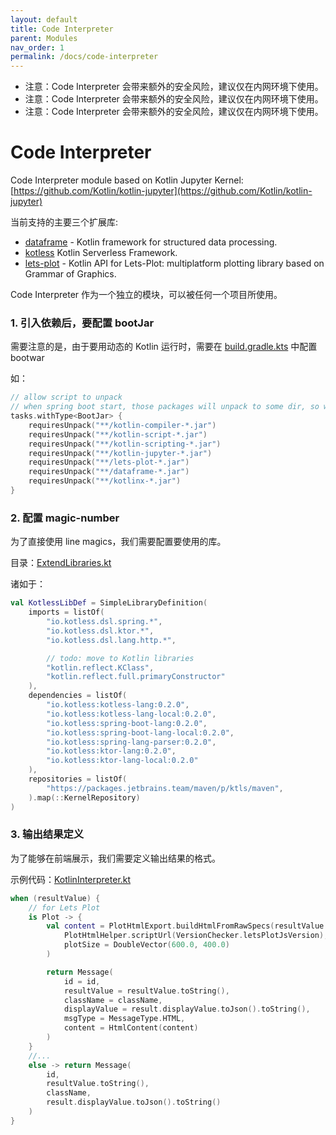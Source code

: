 ```yaml
---
layout: default
title: Code Interpreter 
parent: Modules
nav_order: 1
permalink: /docs/code-interpreter
---
```


- 注意：Code Interpreter 会带来额外的安全风险，建议仅在内网环境下使用。
- 注意：Code Interpreter 会带来额外的安全风险，建议仅在内网环境下使用。
- 注意：Code Interpreter 会带来额外的安全风险，建议仅在内网环境下使用。

# Code Interpreter

Code Interpreter module based on Kotlin Jupyter Kernel: [https://github.com/Kotlin/kotlin-jupyter](https://github.com/Kotlin/kotlin-jupyter)

当前支持的主要三个扩展库:

* [dataframe](https://github.com/Kotlin/dataframe) - Kotlin framework for structured data processing.
* [kotless](https://github.com/JetBrains/kotless)  Kotlin Serverless Framework.
* [lets-plot](https://github.com/JetBrains/lets-plot-kotlin) - Kotlin API for Lets-Plot: multiplatform plotting library based on Grammar of Graphics.

Code Interpreter 作为一个独立的模块，可以被任何一个项目所使用。

### 1. 引入依赖后，要配置 bootJar

需要注意的是，由于要用动态的 Kotlin 运行时，需要在 [build.gradle.kts](./build.gradle.kts) 中配置 bootwar

如：

```kotlin
// allow script to unpack
// when spring boot start, those packages will unpack to some dir, so we can call it REPL.
tasks.withType<BootJar> {
    requiresUnpack("**/kotlin-compiler-*.jar")
    requiresUnpack("**/kotlin-script-*.jar")
    requiresUnpack("**/kotlin-scripting-*.jar")
    requiresUnpack("**/kotlin-jupyter-*.jar")
    requiresUnpack("**/lets-plot-*.jar")
    requiresUnpack("**/dataframe-*.jar")
    requiresUnpack("**/kotlinx-*.jar")
}
```

### 2. 配置 magic-number

为了直接使用 line magics，我们需要配置要使用的库。

目录：[ExtendLibraries.kt](src/main/kotlin/cc/unitmesh/code/interpreter/compiler/ExtendLibraries.kt)

诸如于：

```kotlin
val KotlessLibDef = SimpleLibraryDefinition(
    imports = listOf(
        "io.kotless.dsl.spring.*",
        "io.kotless.dsl.ktor.*",
        "io.kotless.dsl.lang.http.*",

        // todo: move to Kotlin libraries
        "kotlin.reflect.KClass",
        "kotlin.reflect.full.primaryConstructor"
    ),
    dependencies = listOf(
        "io.kotless:kotless-lang:0.2.0",
        "io.kotless:kotless-lang-local:0.2.0",
        "io.kotless:spring-boot-lang:0.2.0",
        "io.kotless:spring-boot-lang-local:0.2.0",
        "io.kotless:spring-lang-parser:0.2.0",
        "io.kotless:ktor-lang:0.2.0",
        "io.kotless:ktor-lang-local:0.2.0"
    ),
    repositories = listOf(
        "https://packages.jetbrains.team/maven/p/ktls/maven",
    ).map(::KernelRepository)
)
```

### 3. 输出结果定义

为了能够在前端展示，我们需要定义输出结果的格式。

示例代码：[KotlinInterpreter.kt](src/main/kotlin/cc/unitmesh/code/interpreter/KotlinInterpreter.kt)

```kotlin
when (resultValue) {
    // for Lets Plot
    is Plot -> {
        val content = PlotHtmlExport.buildHtmlFromRawSpecs(resultValue.toSpec(),
            PlotHtmlHelper.scriptUrl(VersionChecker.letsPlotJsVersion),
            plotSize = DoubleVector(600.0, 400.0)
        )

        return Message(
            id = id,
            resultValue = resultValue.toString(),
            className = className,
            displayValue = result.displayValue.toJson().toString(),
            msgType = MessageType.HTML,
            content = HtmlContent(content)
        )
    }
    //...
    else -> return Message(
        id,
        resultValue.toString(),
        className,
        result.displayValue.toJson().toString()
    )
}
```


